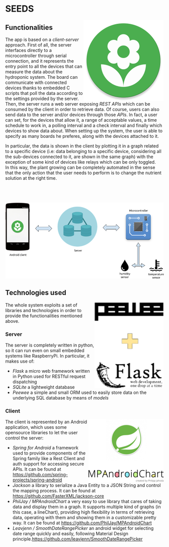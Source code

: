 # SEEDS 
<img align="right" src="https://github.com/djolez/SEEDS/blob/master/seeds_logo.png"></img>

## Functionalities
The app is based on a _client-server_ approach. First of all, the server interfaces directly to a microcontroller through serial connection, and it represents the entry point to all the devices that can measure the data about the hydroponic system. The board can communicate with connected devices thanks to embedded C scripts that poll the data according to the settings provided by the server. Then, the server runs a web server exposing _REST APIs_ which can be consumed by the client in order to retrieve data. Of course, users can also send data to the server and/or devices through those _APIs_. In fact, a user can set, for the devices that allow it, a range of acceptable values, a time schedule to work in, a polling interval and a check interval and finally which devices to show data about. When setting up the system, the user is able to specify as many boards he preferes, along with the devices attached to it. 

In particular, the data is shown in the client by plotting it in a graph related to a specific device (i.e: data belonging to a specific device, considering all the sub-devices connected to it, are shown in the same graph) with the exception of some kind of devices like relays which can be only toggled.
<br>
In this way, the plant growing can be completely automated in the sense that the only action that the user needs to perform is to change the nutrient solution at the right time.
<br><br><br><br><br>
![](https://github.com/djolez/SEEDS/blob/master/SEEDS_scheme.png#center)
<br>

## Technologies used
<img align="right" src="https://github.com/djolez/SEEDS/blob/master/SEEDS_server_techs.png"></img>

The whole system exploits a set of libraries and technologies in order to provide the functionalities mentioned above.
### Server
The server is completely written in python, so it can run even on small embedded systems like RaspberryPi. In particular, it makes use of:
* _Flask_ a micro web framework written in Python used for RESTful request dispatching
* _SQLite_ a lightweight database
* _Peewee_ a simple and small ORM used to easily store data on the underlying SQL database by means of _models_

### Client
<img align="right" src="https://github.com/djolez/SEEDS/blob/master/SEEDS_android_techs.png"></img>

The client is represented by an Android application, which uses some opensource libraries to let the user control the server:
* _Spring for Android_ a framework used to provide components of the Spring family like a Rest Client and auth support for accessing secure APIs. It can be found at https://github.com/spring-projects/spring-android
* _Jackson_ a library to serialize a Java Entity to a JSON String and control the mapping process. It can be found at https://github.com/FasterXML/jackson-core
* _PhilJay / MPAndroidChart_ a very easy to use library that cares of taking data and display them in a graph. It supports multiple kind of graphs (in this case, a lineChart), providing high flexibility in terms of retrieving data, operating with them and showing them in a customizable pretty way. It can be found at https://github.com/PhilJay/MPAndroidChart
* _Leavjenn / SmoothDateRangePicker_ an android widget for selecting date range quickly and easily, following Material Design principle.https://github.com/leavjenn/SmoothDateRangePicker






